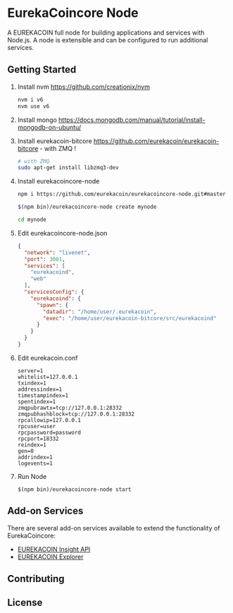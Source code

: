 EurekaCoincore Node
============

A EUREKACOIN full node for building applications and services with Node.js. A node is extensible and can be configured to run additional services.

## Getting Started

1. Install nvm https://github.com/creationix/nvm  

    ```bash
    nvm i v6
    nvm use v6
    ```  
2. Install mongo https://docs.mongodb.com/manual/tutorial/install-mongodb-on-ubuntu/  

3. Install eurekacoin-bitcore https://github.com/eurekacoin/eurekacoin-bitcore - with ZMQ ! 

    ```bash
    # with ZMQ
    sudo apt-get install libzmq3-dev 
    ```  
4. Install eurekacoincore-node  

    ```bash
    npm i https://github.com/eurekacoin/eurekacoincore-node.git#master

    $(npm bin)/eurekacoincore-node create mynode

    cd mynode

    ```  
5. Edit eurekacoincore-node.json  

    ```json
    {
      "network": "livenet",
      "port": 3001,
      "services": [
	    "eurekacoind",
        "web"
      ],
      "servicesConfig": {
        "eurekacoind": {
          "spawn": {
            "datadir": "/home/user/.eurekacoin",
            "exec": "/home/user/eurekacoin-bitcore/src/eurekacoind"
          }
        }
      }
	}
    ```  
6. Edit eurekacoin.conf  

    ```
    server=1
    whitelist=127.0.0.1
    txindex=1
    addressindex=1
    timestampindex=1
    spentindex=1
    zmqpubrawtx=tcp://127.0.0.1:28332
    zmqpubhashblock=tcp://127.0.0.1:28332
    rpcallowip=127.0.0.1
    rpcuser=user
    rpcpassword=password
    rpcport=18332
    reindex=1
    gen=0
    addrindex=1
    logevents=1
    ```  
7. Run Node  

    ```
    $(npm bin)/eurekacoincore-node start
    ```  

## Add-on Services

There are several add-on services available to extend the functionality of EurekaCoincore:

- [EUREKACOIN Insight API](https://github.com/eurekacoin/insight-api)
- [EUREKACOIN Explorer](https://github.com/eurekacoin/eurekacoin-explorer)

## Contributing



## License
